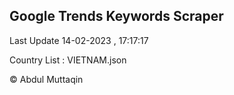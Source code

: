 

## Google Trends Keywords Scraper 
 
Last Update 14-02-2023 , 17:17:17

Country List :
VIETNAM.json



© Abdul Muttaqin 
